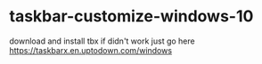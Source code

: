 # taskbar-customize-windows-10
download and install tbx if didn't work just go here https://taskbarx.en.uptodown.com/windows
